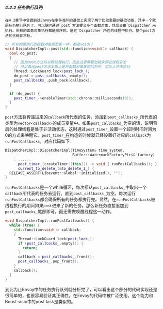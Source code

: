 ##### 4.2.2 任务执行队列

 	在4.2章节中曾提到过Envoy在事件循环的基础上实现了两个比较重要的基础功能，其中一个就是任务执行队列了。可以随时通过`post`方法提交多个函数对象，然后交由`Dispatcher`来执行。所有的函数对象执行都是顺序的。是在`Dispatcher`所在的线程中执行。整个post方法的代码非常短。

```cpp
// 所有的要执行的函数对象原型都一样，都是void()
void DispatcherImpl::post(std::function<void()> callback) {
  bool do_post;
  {
    // 因为post方法可以跨线程执行，因此这里需要加锁来保证线程安全
    // 可以看出post方法本质上是将函数对象放到队列中，实际上并未执行
    Thread::LockGuard lock(post_lock_);
    do_post = post_callbacks_.empty();
    post_callbacks_.push_back(callback);
  }

  if (do_post) {
    post_timer_->enableTimer(std::chrono::milliseconds(0));
  }
}
```

​	`post`方法将传递进来的`callback`所代表的任务，添加到`post_callbacks_`所代表的类型为`vector<callback>`的成员变量中。如果`post_callbacks_`为空的话，说明背后的处理线程是处于非活动状态，这时通过`post_timer_`设置一个超时时间时间为0的方式来唤醒它。`post_timer_`在构造的时候就已经设置好对应的`callback`为`runPostCallbacks`，对应代码如下:

```cpp
DispatcherImpl::DispatcherImpl(TimeSystem& time_system,
							   Buffer::WatermarkFactoryPtr&& factory)
    : ......
      post_timer_(createTimer([this]() -> void { runPostCallbacks(); })),
      current_to_delete_(&to_delete_1_) {
  RELEASE_ASSERT(Libevent::Global::initialized(), "");
}
```

​	`runPostCallbacks`是一个while循环，每次都从`post_callbacks_`中取出一个`callback`所代表的任务去运行，直到`post_callbacks_`为空。每次运行`runPostCallbacks`都会确保所有的任务都执行完。显然，在`runPostCallbacks`被线程执行的期间如果`post`进来了新的任务，那么新任务直接追加到`post_callbacks_`尾部即可，而无需做唤醒线程这一动作。

```cpp
void DispatcherImpl::runPostCallbacks() {
  while (true) {
    std::function<void()> callback;
    {
      Thread::LockGuard lock(post_lock_);
      if (post_callbacks_.empty()) {
        return;
      }
      callback = post_callbacks_.front();
      post_callbacks_.pop_front();
    }
    callback();
  }
}
```

​	到此为止Envoy中的任务执行队列就分析完了，可以看出这个部分的代码实现还是很简单的，也很容易验证其正确性，在Envoy的代码中被广泛使用。这个能力和Boost::asio中的post task是类似的。